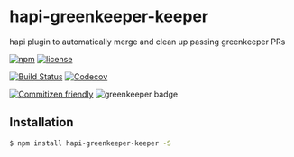 # hapi-greenkeeper-keeper

hapi plugin to automatically merge and clean up passing greenkeeper PRs

[![npm](https://img.shields.io/npm/v/hapi-greenkeeper-keeper.svg?maxAge=2592000)](https://www.npmjs.com/package/hapi-greenkeeper-keeper)
[![license](https://img.shields.io/github/license/greenkeeper-keeper/hapi-greenkeeper-keeper.svg)](LICENSE)

[![Build Status](https://img.shields.io/travis/greenkeeper-keeper/hapi-greenkeeper-keeper.svg?style=flat&branch=master)](https://travis-ci.org/greenkeeper-keeper/hapi-greenkeeper-keeper)
[![Codecov](https://img.shields.io/codecov/c/github/greenkeeper-keeper/hapi-greenkeeper-keeper.svg)](https://codecov.io/github/greenkeeper-keeper/hapi-greenkeeper-keeper)

[![Commitizen friendly](https://img.shields.io/badge/commitizen-friendly-brightgreen.svg)](http://commitizen.github.io/cz-cli/)
![greenkeeper badge](https://badges.greenkeeper.io/greenkeeper-keeper/hapi-greenkeeper-keeper.svg)

## Installation

```bash
$ npm install hapi-greenkeeper-keeper -S
```
